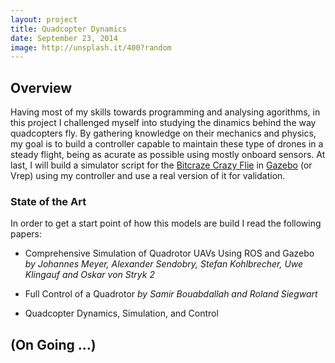 ```yaml
---
layout: project
title: Quadcopter Dynamics
date: September 23, 2014
image: http://unsplash.it/400?random
---
```


## Overview
Having most of my skills towards programming and analysing agorithms, in this project I challenged myself into studying the dinamics behind the way quadcopters fly. By gathering knowledge on their mechanics and physics, my goal is to build a controller capable to maintain these type of drones in a steady flight, being as acurate as possible using mostly onboard sensors. At last, I will build a simulator script for the [Bitcraze Crazy Flie](http://www.bitcraze.se/crazyflie/) in [Gazebo](http://gazebosim.org/) (or Vrep) using my controller and use a real version of it for validation.

### State of the Art
In order to get a start point of how this models are build I read the following papers:
* Comprehensive Simulation of Quadrotor UAVs Using ROS and Gazebo *by Johannes Meyer, Alexander Sendobry, Stefan Kohlbrecher, Uwe Klingauf and Oskar von Stryk 2*

* Full Control of a Quadrotor *by Samir Bouabdallah and Roland Siegwart*

* Quadcopter Dynamics, Simulation, and Control


## (On Going ...)
